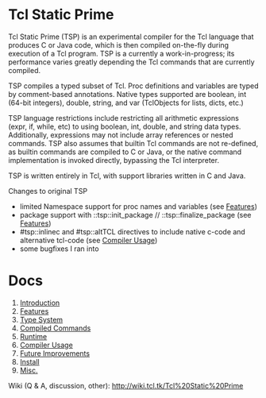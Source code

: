 # Tcl Static Prime

Tcl Static Prime (TSP) is an experimental compiler for the Tcl language 
that produces C or Java code, which is then compiled on-the-fly during 
execution of a Tcl program.   TSP is a currently a work-in-progress;
its performance varies greatly depending the Tcl commands that are
currently compiled.

TSP compiles a typed subset of Tcl.  Proc definitions and variables are 
typed by comment-based annotations.  Native types supported are boolean, 
int (64-bit integers), double, string, and var (TclObjects for lists, dicts,
etc.)

TSP language restrictions include restricting all arithmetic expressions
(expr, if, while, etc) to using boolean, int, double, and string data types.
Additionally, expressions may not include array references or nested commands.
TSP also assumes that builtin Tcl commands are not re-defined, as builtin 
commands are compiled to C or Java,  or the native command implementation is 
invoked directly, bypassing the Tcl interpreter.  


TSP is written entirely in Tcl, with support libraries written in C and Java.

Changes to original TSP
* limited Namespace support for proc names and variables (see  [Features](./docs/tsp-lang-features.md))
* package support with ::tsp::init_package // ::tsp::finalize_package (see  [Features](./docs/tsp-lang-features.md))
* #tsp::inlinec and #tsp::altTCL directives to include native c-code and alternative tcl-code (see [Compiler Usage](./docs/compiler-usage.md))
* some bugfixes I ran into 

# Docs

  1. [Introduction](./docs/introduction.md)
  2. [Features](./docs/tsp-lang-features.md)
  3. [Type System](./docs/type-system.md)
  4. [Compiled Commands](./docs/compiled-commands.md)
  5. [Runtime](./docs/runtime.md)
  6. [Compiler Usage](./docs/compiler-usage.md)
  7. [Future Improvements](./docs/future-improvements.md)
  8. [Install](./docs/install.md)
  9. [Misc.](./docs/misc.md)


Wiki (Q & A, discussion, other): http://wiki.tcl.tk/Tcl%20Static%20Prime
